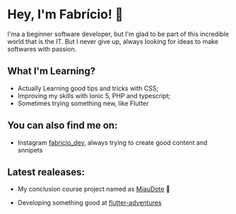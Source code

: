 # Hey, I'm Fabrício! 🤙

I'ma a beginner software developer, but I'm glad to be part of this incredible world that is the IT. But I never give up, always looking for ideas to make softwares with passion.

## What I'm Learning?

- Actually Learning good tips and tricks with CSS;
- Improving my skills with Ionic 5, PHP and typescript;
- Sometimes trying something new, like Flutter


## You can also find me on:

- Instagram [fabricio_dev](https://www.instagram.com/fabricio_dev/), always trying to create good content and snnipets

## Latest realeases:

- My conclusion course project named as [MiauDote](https://github.com/fabriciodossantos908/miauDote) 🐶

- Developing something good at [flutter-adventures](https://github.com/fabriciodossantos908/flutter-adventures.git)

<!-- - Creating stylish effects like glassmorphism at this repo. [Stylish-library](https://github.com/fabriciodossantos908/stylish-library)  -->

<!--
**fabriciodossantos908/fabriciodossantos908** is a ✨ _special_ ✨ repository because its `README.md` (this file) appears on your GitHub profile.
Here are some ideas to get you started:

- 🔭 I’m currently working on ...
- 🌱 I’m currently learning ...
- 👯 I’m looking to collaborate on ...
- 🤔 I’m looking for help with ...
- 💬 Ask me about ...
- 📫 How to reach me: ...
- 😄 Pronouns: ...
- ⚡ Fun fact: ...
-->
